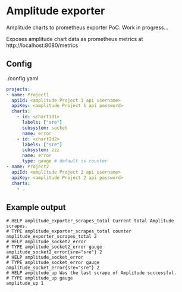 # Amplitude exporter

Amplitude charts to prometheus exporter PoC. Work in progress… 

Exposes amplitude chart data as prometheus metrics at http://localhost:8080/metrics

## Config

./config.yaml
```yaml
projects:
- name: Project1
  apiId: <amplitude Project 1 api username>
  apiKey: <amplitude Project 1 api password>
  charts:
    - id: <chartId1>
      labels: ["sre"]
      subsystem: socket
      name: error
    - id: <chartId2>
      labels: ["sre"]
      subsystem: zzz
      name: error
      type: gauge # default is counter
- name: Project2
  apiId: <amplitude Project 2 api username>
  apiKey: <amplitude Project 2 api password>
  charts:
    - …
```

## Example output

```
# HELP amplitude_exporter_scrapes_total Current total Amplitude scrapes.
# TYPE amplitude_exporter_scrapes_total counter
amplitude_exporter_scrapes_total 2
# HELP amplitude_socket2_error 
# TYPE amplitude_socket2_error gauge
amplitude_socket2_error{sre="sre"} 2
# HELP amplitude_socket_error 
# TYPE amplitude_socket_error gauge
amplitude_socket_error{sre="sre"} 2
# HELP amplitude_up Was the last scrape of Amplitude successful.
# TYPE amplitude_up gauge
amplitude_up 1
```